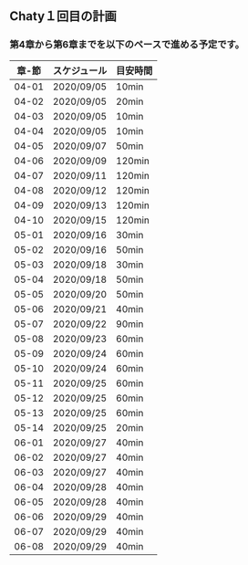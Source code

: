 ## Chaty１回目の計画
### 第4章から第6章までを以下のペースで進める予定です。
|章-節|スケジュール|目安時間|
|---|---|---|
|04-01|2020/09/05|10min|
|04-02|2020/09/05|20min|
|04-03|2020/09/05|10min|
|04-04|2020/09/05|10min|
|04-05|2020/09/07|50min|
|04-06|2020/09/09|120min|
|04-07|2020/09/11|120min|
|04-08|2020/09/12|120min|
|04-09|2020/09/13|120min|
|04-10|2020/09/15|120min|
|05-01|2020/09/16|30min|
|05-02|2020/09/16|50min|
|05-03|2020/09/18|30min|
|05-04|2020/09/18|50min|
|05-05|2020/09/20|50min|
|05-06|2020/09/21|40min|
|05-07|2020/09/22|90min|
|05-08|2020/09/23|60min|
|05-09|2020/09/24|60min|
|05-10|2020/09/24|60min|
|05-11|2020/09/25|60min|
|05-12|2020/09/25|60min|
|05-13|2020/09/25|60min|
|05-14|2020/09/25|20min|
|06-01|2020/09/27|40min|
|06-02|2020/09/27|40min|
|06-03|2020/09/27|40min|
|06-04|2020/09/28|40min|
|06-05|2020/09/28|40min|
|06-06|2020/09/29|40min|
|06-07|2020/09/29|40min|
|06-08|2020/09/29|40min|